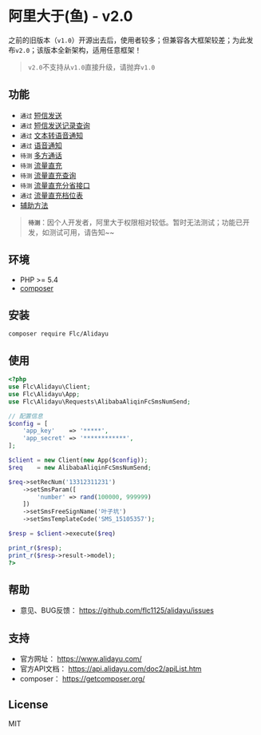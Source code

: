 # 阿里大于(鱼) - v2.0

之前的旧版本（`v1.0`）开源出去后，使用者较多；但兼容各大框架较差；为此发布`v2.0`；该版本全新架构，适用任意框架！

> `v2.0`不支持从`v1.0`直接升级，请抛弃`v1.0`

## 功能

- `通过` [短信发送](docs/alibaba_aliqin_fc_sms_num_send.md)
- `通过` [短信发送记录查询](docs/alibaba_aliqin_fc_sms_num_query.md)
- `通过` [文本转语音通知](docs/alibaba_aliqin_fc_tts_num_singlecall.md)
- `通过` [语音通知](docs/alibaba_aliqin_fc_voice_num_singlecall.md)
- `待测` [多方通话](docs/alibaba_aliqin_fc_voice_num_doublecall.md)
- `待测` [流量直充](docs/alibaba_aliqin_fc_flow_charge.md)
- `待测` [流量直充查询](docs/alibaba_aliqin_fc_flow_query.md)
- `待测` [流量直充分省接口](docs/alibaba_aliqin_fc_flow_charge_province.md)
- `通过` [流量直充档位表](docs/alibaba_aliqin_fc_flow_grade.md)
- [辅助方法](docs/support.md)

> **`待测`**：因个人开发者，阿里大于权限相对较低。暂时无法测试；功能已开发，如测试可用，请告知~~

## 环境

- PHP >= 5.4
- [composer](https://getcomposer.org/)

## 安装

```shell
composer require Flc/Alidayu
```

## 使用

```php
<?php
use Flc\Alidayu\Client;
use Flc\Alidayu\App;
use Flc\Alidayu\Requests\AlibabaAliqinFcSmsNumSend;

// 配置信息
$config = [
    'app_key'    => '*****',
    'app_secret' => '************',
];

$client = new Client(new App($config));
$req    = new AlibabaAliqinFcSmsNumSend;

$req->setRecNum('13312311231')
    ->setSmsParam([
        'number' => rand(100000, 999999)
    ])
    ->setSmsFreeSignName('叶子坑')
    ->setSmsTemplateCode('SMS_15105357');

$resp = $client->execute($req)

print_r($resp);
print_r($resp->result->model);
?>
```

## 帮助

- 意见、BUG反馈： https://github.com/flc1125/alidayu/issues

## 支持

- 官方网址： https://www.alidayu.com/
- 官方API文档： https://api.alidayu.com/doc2/apiList.htm
- composer： https://getcomposer.org/

## License

MIT
